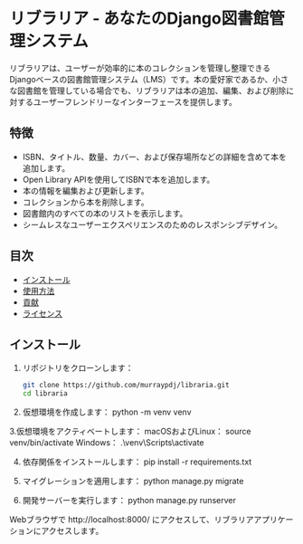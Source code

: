 # リブラリア - あなたのDjango図書館管理システム

リブラリアは、ユーザーが効率的に本のコレクションを管理し整理できるDjangoベースの図書館管理システム（LMS）です。本の愛好家であるか、小さな図書館を管理している場合でも、リブラリアは本の追加、編集、および削除に対するユーザーフレンドリーなインターフェースを提供します。

## 特徴

- ISBN、タイトル、数量、カバー、および保存場所などの詳細を含めて本を追加します。
- Open Library APIを使用してISBNで本を追加します。
- 本の情報を編集および更新します。
- コレクションから本を削除します。
- 図書館内のすべての本のリストを表示します。
- シームレスなユーザーエクスペリエンスのためのレスポンシブデザイン。

## 目次

- [インストール](#installation)
- [使用方法](#usage)
- [貢献](#contributing)
- [ライセンス](#license)

## インストール

1. リポジトリをクローンします：

   ```bash
   git clone https://github.com/murraypdj/libraria.git
   cd libraria

2. 仮想環境を作成します：
   python -m venv venv

3.仮想環境をアクティベートします：
  macOSおよびLinux：
  source venv/bin/activate
  Windows：
  .\venv\Scripts\activate

4. 依存関係をインストールします：
   pip install -r requirements.txt

5. マイグレーションを適用します：
   python manage.py migrate

6. 開発サーバーを実行します：
   python manage.py runserver

Webブラウザで http://localhost:8000/ にアクセスして、リブラリアアプリケーションにアクセスします。

